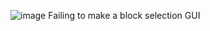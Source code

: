 ![image](https://user-images.githubusercontent.com/64598162/127936764-31f2b76c-ba94-4344-8443-28dc4db29416.png)
Failing to make a block selection GUI
